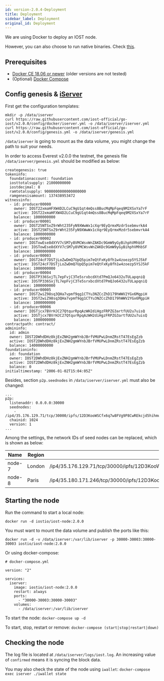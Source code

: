 ```yaml
---
id: version-2.0.4-Deployment
title: Deployment
sidebar_label: Deployment
original_id: Deployment
---
```


We are using Docker to deploy an IOST node.

However, you can also choose to run native binaries. Check [this](Environment-Configuration.md).

## Prerequisites

- [Docker CE 18.06 or newer](https://docs.docker.com/install/) (older versions are not tested)
- (Optional) [Docker Compose](https://docs.docker.com/compose/install/)

## Config genesis & [iServer](./iServer.md)

First get the configuration templates:

```
mkdir -p /data/iserver
curl https://raw.githubusercontent.com/iost-official/go-iost/v2.0.0/config/docker/iserver.yml -o /data/iserver/iserver.yml
curl https://raw.githubusercontent.com/iost-official/go-iost/v2.0.0/config/genesis.yml -o /data/iserver/genesis.yml
```

`/data/iserver` is going to mount as the data volume, you might change the path to suit your needs.

In order to access Everest v2.0.0 the testnet, the genesis
file `/data/iserver/genesis.yml` should be modified as below:

```
creategenesis: true
tokeninfo:
  foundationaccount: foundation
  iosttotalsupply: 21000000000
  iostdecimal: 8
  ramtotalsupply: 9000000000000000000
  ramgenesisamount: 137438953472
witnessinfo:
  - id: producer00000
    owner: IOST22xmaHFXW4D2LCuC9gU1qt4mQss8BucMqMpFqeq9M2XSxYa7rF
    active: IOST22xmaHFXW4D2LCuC9gU1qt4mQss8BucMqMpFqeq9M2XSxYa7rF
    balance: 1000000000
  - id: producer00001
    owner: IOST25NTSxZ9rWht235FyN9XWwWx1cXqr9EyQrmxMzdr5sebmvrkA4
    active: IOST25NTSxZ9rWht235FyN9XWwWx1cXqr9EyQrmxMzdr5sebmvrkA4
    balance: 1000000000
  - id: producer00002
    owner: IOSTowEse8dXYV7cSM7y8VMCWsvWnZAKDc9GmW9yGyBihphVMhbSF
    active: IOSTowEse8dXYV7cSM7y8VMCWsvWnZAKDc9GmW9yGyBihphVMhbSF
    balance: 1000000000
  - id: producer00003
    owner: IOST24cF7DSTjLoZwDmQ7UpQ5pim7eQtFxKy8fh1w4zoezp5YSJ5kF
    active: IOST24cF7DSTjLoZwDmQ7UpQ5pim7eQtFxKy8fh1w4zoezp5YSJ5kF
    balance: 1000000000
  - id: producer00004
    owner: IOSTP336SxjTL7epFvjC3Te5srxbcdXtd7PmQJo6432uTULapqniQ
    active: IOSTP336SxjTL7epFvjC3Te5srxbcdXtd7PmQJo6432uTULapqniQ
    balance: 1000000000
  - id: producer00005
    owner: IOST2wiZ98sq3QHa7vpmf9qg1CTYu3NZCcZhD179hWWV2YGx6MgpiH
    active: IOST2wiZ98sq3QHa7vpmf9qg1CTYu3NZCcZhD179hWWV2YGx6MgpiH
    balance: 1000000000
  - id: producer00006
    owner: IOSTjcx7BVrHJC27QtqurRpqAzWH2diHgzFRPZG3artfUU2u7uisQ
    active: IOSTjcx7BVrHJC27QtqurRpqAzWH2diHgzFRPZG3artfUU2u7uisQ
    balance: 1000000000
contractpath: contract/
admininfo:
  id: admin
  owner: IOST2DWhdDHz8kjExZNH2gmWYnbJBrfVMUPwLDnmZRstT47EsEgZzb
  active: IOST2DWhdDHz8kjExZNH2gmWYnbJBrfVMUPwLDnmZRstT47EsEgZzb
  balance: 14000000000
foundationinfo:
  id: foundation
  owner: IOST2DWhdDHz8kjExZNH2gmWYnbJBrfVMUPwLDnmZRstT47EsEgZzb
  active: IOST2DWhdDHz8kjExZNH2gmWYnbJBrfVMUPwLDnmZRstT47EsEgZzb
  balance: 0
initialtimestamp: "2006-01-02T15:04:05Z"
```

Besides, section `p2p.seednodes` in `/data/iserver/iserver.yml` must also be changed:

```
...
p2p:
  listenaddr: 0.0.0.0:30000
  seednodes:
    - /ip4/35.176.129.71/tcp/30000/ipfs/12D3KooWSCfx6q7w8FVg9P8CwREkcjd5hihmujdQKttuXgAGWh6a
  chainid: 1024
  version: 1
...
```

Among the settings, the network IDs of seed nodes can be replaced, which is shown as below:

| Name   | Region | Network ID                                                                              |
| ------ | ------ | --------------------------------------------------------------------------------------- |
| node-7 | London | /ip4/35.176.129.71/tcp/30000/ipfs/12D3KooWSCfx6q7w8FVg9P8CwREkcjd5hihmujdQKttuXgAGWh6a |
| node-8 | Paris  | /ip4/35.180.171.246/tcp/30000/ipfs/12D3KooWMBoNscv9tKUioseQemmrWFmEBPcLatRfWohAdkDQWb9w |

## Starting the node

Run the command to start a local node:

```
docker run -d iostio/iost-node:2.0.0
```

You must want to mount the data volume and publish the ports like this:

```
docker run -d -v /data/iserver:/var/lib/iserver -p 30000-30003:30000-30003 iostio/iost-node:2.0.0
```

Or using docker-compose:

```
# docker-compose.yml

version: "2"

services:
  iserver:
    image: iostio/iost-node:2.0.0
    restart: always
    ports:
      - "30000-30003:30000-30003"
    volumes:
      - /data/iserver:/var/lib/iserver
```

To start the node: `docker-compose up -d`

To start, stop, restart or remove: `docker-compose (start|stop|restart|down)`

## Checking the node

The log file is located at `/data/iserver/logs/iost.log`.
An increasing value of `confirmed` means it is syncing the block data.

You may also check the state of the node using `iwallet`:
`docker-compose exec iserver ./iwallet state`

